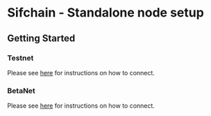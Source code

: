 # Sifchain - Standalone node setup

## Getting Started

### Testnet

Please see [here](https://github.com/Sifchain/sifnode/tree/master/docs/chainOps/standalone/tutorials/testnet.md) for instructions on how to connect.

### BetaNet

Please see [here](https://github.com/Sifchain/sifnode/tree/master/docs/chainOps/standalone/tutorials/betanet.md) for instructions on how to connect.
